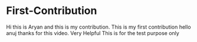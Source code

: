 # First-Contribution
Hi this is Aryan and this is my contribution.
This is my first contribution
hello anuj thanks for this video. Very Helpful
This is for the test purpose only
